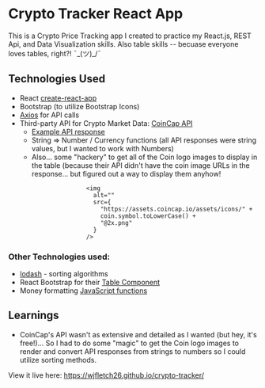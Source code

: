 # Crypto Tracker React App

This is a Crypto Price Tracking app I created to practice my React.js, REST Api, and Data Visualization skills. Also table skills -- becuase everyone loves tables, right?!   ¯\_(ツ)_/¯

## Technologies Used
- React [create-react-app](https://create-react-app.dev/)
- Bootstrap (to utilize Bootstrap Icons)
- [Axios](https://axios-http.com/) for API calls
- Third-party API for Crypto Market Data: [CoinCap API](https://docs.coincap.io/)
  - [Example API response](https://docs.coincap.io/#89deffa0-ab03-4e0a-8d92-637a857d2c91)
  - String => Number / Currency functions (all API responses were string values, but I wanted to work with Numbers)
  - Also... some "hackery" to get all of the Coin logo images to display in the table (because their API didn't have the coin image URLs in the response... but figured out a way to display them anyhow! 

```
                      <img
                        alt=""
                        src={
                          "https://assets.coincap.io/assets/icons/" +
                          coin.symbol.toLowerCase() +
                          "@2x.png"
                        }
                      />
```

### Other Technologies used:
- [lodash](https://lodash.com/) - sorting algorithms 
- React Bootstrap for their [Table Component](https://react-bootstrap.github.io/components/table/)
- Money formatting [JavaScript functions](https://developer.mozilla.org/en-US/docs/Web/JavaScript/Reference/Global_Objects/Intl/NumberFormat)

## Learnings
- CoinCap's API wasn't as extensive and detailed as I wanted (but hey, it's free!)... So I had to do some "magic" to get the Coin logo images to render and convert API responses from strings to numbers so I could utilize sorting methods.  

View it live here: https://wjfletch26.github.io/crypto-tracker/
